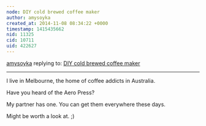 ```yaml
---
node: DIY cold brewed coffee maker
author: amysoyka
created_at: 2014-11-08 08:34:22 +0000
timestamp: 1415435662
nid: 11325
cid: 10711
uid: 422627
---
```




[amysoyka](../profile/amysoyka) replying to: [DIY cold brewed coffee maker](../notes/JSummers/11-07-2014/diy-cold-brewed-coffee-maker)

----
I live in Melbourne, the home of coffee addicts in Australia.

Have you heard of the Aero Press?

My partner has one.
You can get them everywhere these days.

Might be worth a look at. ;)